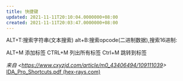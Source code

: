 ```yaml
---
title: 快捷键
updated: 2021-11-11T20:10:04.0000000+08:00
created: 2021-11-11T20:03:47.0000000+08:00
---
```


ALT+T:搜索字符串(文本搜索)
alt+B:搜索opcode(二进制数据),搜索16进制:

ALT+M 添加标签
CTRL+M 列出所有标签
Ctrl+M 跳转到标签

*来自 \<<https://www.cxyzjd.com/article/m0_43406494/109111039>\>*
[IDA_Pro_Shortcuts.pdf (hex-rays.com)](https://www.hex-rays.com/products/ida/support/freefiles/IDA_Pro_Shortcuts.pdf)

